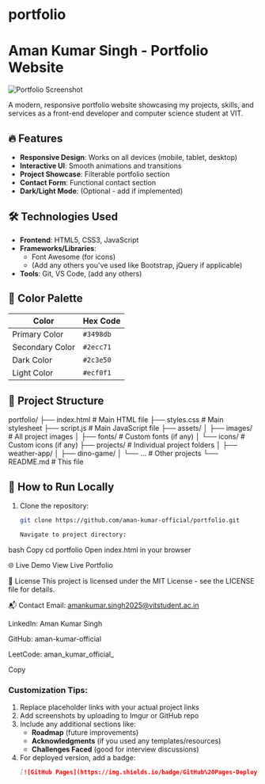 # portfolio

# Aman Kumar Singh - Portfolio Website

![Portfolio Screenshot](https://i.imgur.com/example-screenshot.png)

A modern, responsive portfolio website showcasing my projects, skills, and services as a front-end developer and computer science student at VIT.

## 🔥 Features

- **Responsive Design**: Works on all devices (mobile, tablet, desktop)
- **Interactive UI**: Smooth animations and transitions
- **Project Showcase**: Filterable portfolio section
- **Contact Form**: Functional contact section
- **Dark/Light Mode**: (Optional - add if implemented)

## 🛠 Technologies Used

- **Frontend**: HTML5, CSS3, JavaScript
- **Frameworks/Libraries**: 
  - Font Awesome (for icons)
  - (Add any others you've used like Bootstrap, jQuery if applicable)
- **Tools**: Git, VS Code, (add any others)

## 🎨 Color Palette

| Color          | Hex Code  |
|----------------|----------|
| Primary Color  | `#3498db`|
| Secondary Color| `#2ecc71`|
| Dark Color     | `#2c3e50`|
| Light Color    | `#ecf0f1`|

## 📂 Project Structure

portfolio/
├── index.html # Main HTML file
├── styles.css # Main stylesheet
├── script.js # Main JavaScript file
├── assets/
│ ├── images/ # All project images
│ ├── fonts/ # Custom fonts (if any)
│ └── icons/ # Custom icons (if any)
├── projects/ # Individual project folders
│ ├── weather-app/
│ ├── dino-game/
│ └── ... # Other projects
└── README.md # This file


## 🚀 How to Run Locally

1. Clone the repository:
   ```bash
   git clone https://github.com/aman-kumar-official/portfolio.git

   Navigate to project directory:

bash
Copy
cd portfolio
Open index.html in your browser

🌐 Live Demo
View Live Portfolio

📝 License
This project is licensed under the MIT License - see the LICENSE file for details.

📬 Contact
Email: amankumar.singh2025@vitstudent.ac.in

LinkedIn: Aman Kumar Singh

GitHub: aman-kumar-official

LeetCode: aman_kumar_official_

Copy

### Customization Tips:

1. Replace placeholder links with your actual project links
2. Add screenshots by uploading to Imgur or GitHub repo
3. Include any additional sections like:
   - **Roadmap** (future improvements)
   - **Acknowledgments** (if you used any templates/resources)
   - **Challenges Faced** (good for interview discussions)
4. For deployed version, add a badge:
   ```markdown
   [![GitHub Pages](https://img.shields.io/badge/GitHub%20Pages-Deployed-brightgreen)](https://aman-kumar-official.github.io/portfolio)
